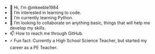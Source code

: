 - 👋 Hi, I’m @mkeeble1984
- 👀 I’m interested in learning to code.
- 🌱 I’m currently learning Python.
- 💞️ I’m looking to collaborate on anything basic, things that will help me develop my skills.
- 📫 How to reach me through GitHub.
- ⚡ Fun fact: Currently a High School Science Teacher, but started my career as a PE Teacher.

<!---
mkeeble1984/mkeeble1984 is a ✨ special ✨ repository because its `README.md` (this file) appears on your GitHub profile.
You can click the Preview link to take a look at your changes.
--->
